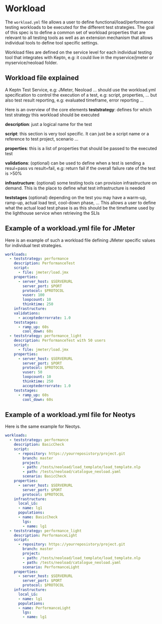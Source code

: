 # Workload

The `workload.yml` file allows a user to define functional/load/performance testing workloads to be executed for the different test strategies. The goal of this spec is to define a common set of workload properties that are relevant to all testing tools as well as an extension mechanism that allows individual tools to define tool specific settings.

Workload files are defined on the service level for each individual testing tool that integrates with Keptn, e.g: it could live in the myservice/jmeter or myservice/neoload folder. 

## Workload file explained

A Keptn Test Service, e.g: JMeter, Neoload ... should use the workload.yml specification to control the execution of a test, e.g: script, properties, ... but also test result reporting, e.g: evaluated timeframe, error reporting ...

Here is an overview of the core elements
**teststrategy**: defines for which test strategy this workload should be executed

**description**: just a logical name for the test

**script**: this section is very tool specific. It can just be a script name or a reference to test project, scenario ...

**properties**: this is a list of properties that should be passed to the executed test

**validations**: (optional) can be used to define when a test is sending a resul=pass vs result=fail, e.g: return fail if the overall failure rate of the test is >50%

**infrastructure**: (optional) some testing tools can provision infrastructure on demand. This is the place to define what test infrastructure is needed

**teststages** (optional) depending on the test you may have a warm-up, ramp-up, actual load test, cool-down phase, ... This allows a user to define what the actual load test phase is as this should be the timeframe used by the lighthouse service when retrieving the SLIs

## Example of a workload.yml file for JMeter

Here is an example of such a workload file defining JMeter specific values for individual test strategies.

```yaml
workloads:
  - teststrategy: performance
    description: PerformanceTest
    script: 
      - file: jmeter/load.jmx
    properties:
      - server_host: $SERVERURL
        server_port: $PORT
        protocol: $PROTOCOL
        vuser: 100
        loopcount: 10
        thinktime: 250
    infrastructure:
    validations:
      - acceptederrorrate: 1.0
    teststages:
      - ramp_up: 60s
        cool_down: 60s
  - teststrategy: performance_light
    description: PerformanceTest with 50 users
    script: 
      - file: jmeter/load.jmx
    properties:
      - server_host: $SERVERURL
        server_port: $PORT
        protocol: $PROTOCOL
        vuser: 50
        loopcount: 10
        thinktime: 250
        acceptederrorrate: 1.0
    teststages:
      - ramp_up: 60s
        cool_down: 60s        
```

## Example of a workload.yml file for Neotys

Here is the same example for Neotys.

```yaml
workloads:
  - teststrategy: performance
    description: BasicCheck
    script: 
      - repository: https://yourreposistory/project.git
        branch: master
        project:
        - path: /tests/neoload/load_template/load_template.nlp
        - path: /tests/neoload/catalogue_neoload.yaml
        scenario: BasicCheck
    properties:
      - server_host: $SERVERURL
        server_port: $PORT
        protocol: $PROTOCOL
    infrastructure:
      local_LG:
      - name: lg1
      populations:
      - name: BasicCheck
        lgs:
        - name: lg1
  - teststrategy: performance_light
    description: PerformanceLight
    script: 
      - repository: https://yourreposistory/project.git
        branch: master
        project:
        - path: /tests/neoload/load_template/load_template.nlp
        - path: /tests/neoload/catalogue_neoload.yaml
        scenario: PerformanceLight
    properties:
      - server_host: $SERVERURL
        server_port: $PORT
        protocol: $PROTOCOL
    infrastructure:
      local_LG:
      - name: lg1
      populations:
      - name: PerformanceLight
        lgs:
        - name: lg1            
```


